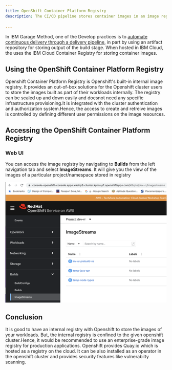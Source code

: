 ```yaml
---
title: OpenShift Container Platform Registry
description: The CI/CD pipeline stores container images in an image registry

---
```

<!--- cSpell:ignore ICPA openshiftconsole vulnerabilty doesnot imageregaccess retreive Theia userid toolset crwexposeservice gradlew bluemix ocinstall Mico crwopenlink crwopenapp swaggerui gitpat gituser  buildconfig yourproject wireframe devenvsetup viewapp crwopenlink  atemplatized rtifactoryurlsetup Kata Koda configmap Katacoda checksetup cndp katacoda checksetup Linespace igccli regcred REPLACEME Tavis pipelinerun openshiftcluster invokecloudshell cloudnative sampleapp bwoolf hotspots multicloud pipelinerun Sricharan taskrun Vadapalli Rossel REPLACEME cloudnativesampleapp artifactoryuntar untar Hotspot devtoolsservices Piyum Zonooz Farr Kamal Arora Laszewski  Roadmap roadmap Istio Packt buildpacks automatable ksonnet jsonnet targetport podsiks SIGTERM SIGKILL minikube apiserver multitenant kubelet multizone Burstable checksetup handson  stockbffnode codepatterns devenvsetup newwindow preconfigured cloudantcredentials apikey Indexyaml classname  errorcondition tektonpipeline gradlew gitsecret viewapp cloudantgitpodscreen crwopenlink cdply crwopenapp -->

In IBM Garage Method, one of the Develop practices is to [automate continuous delivery through a delivery pipeline](https://www.ibm.com/garage/method/practices/deliver/practice_delivery_pipeline/), in part by using an artifact repository for storing output of the build stage. When hosted in IBM Cloud, the <Globals name="env" /> uses the IBM Cloud Container Registry for storing container images.

## Using the OpenShift Container Platform Registry 

Openshift Container Platform Registry is Openshift's built-in internal image registry. It provides an out-of-box solutions for the Openshift cluster users to store the images built as part of their workloads internally. The registry can be scaled up and down easily and doesnot need any specific infrastructure provisioning.It is integrated with the cluster authentication and authorization system.Hence, the access to create and retreive images is controlled by defining different user permissions on the image resources. 


## Accessing the OpenShift Container Platform Registry 

### Web UI
    
You can access the image registry by navigating to **Builds** from the left navigation tab and select **ImageStreams**. It will give you the view of the images of a particular project/namespace stored in registry

![Image Registry Access from UI](./imageregaccess_ui.png)



## Conclusion

  It is good to have an internal registry with Openshift to store the images of your workloads. But, the internal registry is confined to the given openshift cluster.Hence, it would be recommended to use an enterprise-grade image registry for production applications.
  Openshift provides Quay.io which is hosted as a registry on the cloud. It can be also installed as an operator in the openshift cluster and provides security features like vulnerabilty scanning.

    






